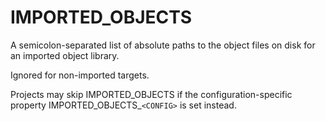   

# IMPORTED_OBJECTS  
A semicolon-separated list of absolute paths to the object
files on disk for an imported
object library.  

Ignored for non-imported targets.  

Projects may skip IMPORTED_OBJECTS if the configuration-specific
property IMPORTED_OBJECTS_```<CONFIG>``` is set instead.  

